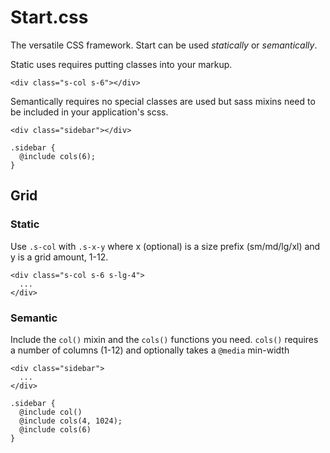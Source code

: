 Start.css
=========

The versatile CSS framework. Start can be used *statically* or *semantically*. 

Static uses requires putting classes into your markup. 

    <div class="s-col s-6"></div>

Semantically requires no special classes are used but sass mixins need to be included in your application's scss.

    <div class="sidebar"></div>
    
    .sidebar {
      @include cols(6);
    }

## Grid

### Static

Use ``.s-col`` with ``.s-x-y`` where x (optional) is a size prefix (sm/md/lg/xl) and y is a grid amount, 1-12.

    <div class="s-col s-6 s-lg-4">
      ...
    </div>

### Semantic

Include the ``col()`` mixin and the ``cols()`` functions you need. 
``cols()`` requires a number of columns (1-12) and optionally takes a ``@media`` min-width

    <div class="sidebar">
      ...
    </div>

    .sidebar {
      @include col()
      @include cols(4, 1024);
      @include cols(6)
    }
